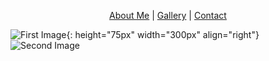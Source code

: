 <p align="center">
  <a href="#">About Me</a> |
  <a href="#">Gallery</a> |
  <a href="#">Contact</a>
</p>






![First Image](https://snmizeras.github.io/portfolio/04-nature_721703848.jpg){: height="75px" width="300px" align="right"} ![Second Image](https://snmizeras.github.io/portfolio/loveourplanet-4851331__340.webp)
